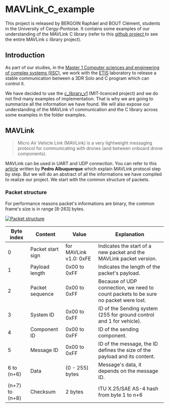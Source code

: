 # MAVLink_C_example #

This project is released by BERGOIN Raphäel and BOUT Clément, students in the University of Cergy-Pontoise. It contains some examples of our understanding of the MAVLink C library (refer to this [github project ](https://github.com/mavlink/c_library_v1) to see the entire MAVLink c library project).

## Introduction ##

As part of our studies, in the [Master 1 Computer sciences and engineering of complex systems (IISC)](https://depinfo.u-cergy.fr/master/m1-iisc-master-1), we work with the [ETIS](https://www-etis.ensea.fr/) laboratory to release a stable communication between a 3DR Solo and C program which can control it.

We have decided to use the [c_library_v1](https://github.com/mavlink/c_library_v1) (MIT-licenced project) and we do not find many examples of implementation. That is why we are going to summarize all the information we have found. We will also expose our understanding of the MAVLink v1 communication and the C library across some examples in the folder examples.

## MAVLink ##

> Micro Air Vehicle Link (MAVLink) is a very lightweight messaging protocol for communicating with drones (and between onboard drone components). 

MAVLink can be used in UART and UDP connection. You can refer to this [article](https://discuss.ardupilot.org/t/mavlink-step-by-step/9629) written by **Pedro Albuquerque** which explain MAVLink protocol step by step. But we will do an abstract of all the informations we have compiled to realize our project. We start with the common structure of packets.

### Packet structure

For performance reasons packet's informations are binary, the common frame's size is in range [8-263] bytes.

[![Packet structure](https://discuss.ardupilot.org/uploads/default/original/2X/c/c836b6311cc167360e4d24f0e492c06fa8885442.png)](https://discuss.ardupilot.org/t/mavlink-step-by-step/9629)

| Byte index     | Content           | Value                  | Explanation                                                  |
| -------------- | ----------------- | ---------------------- | ------------------------------------------------------------ |
| 0              | Packet start sign | for MAVLink v1.0: 0xFE | Indicates the start of a new packet and the MAVLink packet version. |
| 1              | Payload length    | 0x00 to 0xFF           | Indicates the length of the packet's payload.                |
| 2              | Packet sequence   | 0x00 to 0xFF           | Because of UDP connection, we need to count packets to be sure no packet were lost. |
| 3              | System ID         | 0x00 to 0xFF           | ID of the Sending system (255 for ground control and 1 for vehicle). |
| 4              | Component ID      | 0x00 to 0xFF           | ID of the sending component.                                 |
| 5              | Message ID        | 0x00 to 0xFF           | ID of the message, the ID defines the size of the payload and its content. |
| 6 to (n+6)     | Data              | (0 - 255) bytes        | Message's data, it depends on the message ID.                |
| (n+7) to (n+8) | Checksum          | 2 bytes                | ITU X.25/SAE AS-4 hash from byte 1 to n+6                    |

